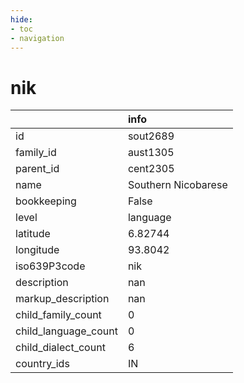 ```yaml
---
hide:
- toc
- navigation
---
```

# nik
|                      | info                |
|:---------------------|:--------------------|
| id                   | sout2689            |
| family_id            | aust1305            |
| parent_id            | cent2305            |
| name                 | Southern Nicobarese |
| bookkeeping          | False               |
| level                | language            |
| latitude             | 6.82744             |
| longitude            | 93.8042             |
| iso639P3code         | nik                 |
| description          | nan                 |
| markup_description   | nan                 |
| child_family_count   | 0                   |
| child_language_count | 0                   |
| child_dialect_count  | 6                   |
| country_ids          | IN                  |